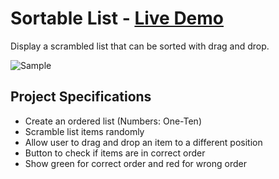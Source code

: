 # Sortable List - [Live Demo](https://rphase.github.io/justwebprojects/sortable-list/)

Display a scrambled list that can be sorted with drag and drop.

![Sample](https://rphase.github.io/justwebprojects/resource/sortable-list.png)

## Project Specifications

- Create an ordered list (Numbers: One-Ten)
- Scramble list items randomly
- Allow user to drag and drop an item to a different position
- Button to check if items are in correct order
- Show green for correct order and red for wrong order
